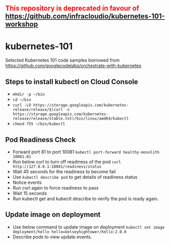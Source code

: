## <font color="red"> This repository is deprecated in favour of https://github.com/infracloudio/kubernetes-101-workshop </font>

# kubernetes-101

Selected Kubernetes 101 code samples borrowed from https://github.com/googlecodelabs/orchestrate-with-kubernetes

## Steps to install kubectl on Cloud Console

* `mkdir -p ~/bin`
* `cd ~/bin`
* `curl -LO https://storage.googleapis.com/kubernetes-release/release/$(curl -s https://storage.googleapis.com/kubernetes-release/release/stable.txt)/bin/linux/amd64/kubectl`
* `chmod 755 ~/bin/kubectl`


## Pod Readiness Check

* Forward port 81 to port 10081
`kubectl port-forward healthy-monolith 10081:81`
* Run below curl to turn off readiness of the pod
`curl http://127.0.0.1:10081/readiness/status`
* Wait 45 seconds for the readiness to become fail
* Use `kubectl describe pod` to get details of readiness status
* Notice events
* Run curl again to force readiness to pass 
* Wait 15 seconds
* Run kubectl get and kubectl describe to verify the pod is ready again.

## Update image on deployment

* Use below command to update image on deployment
`kubectl set image deployment/hello hello=kelseyhightower/hello:2.0.0`
* Describe pods to view update events.
